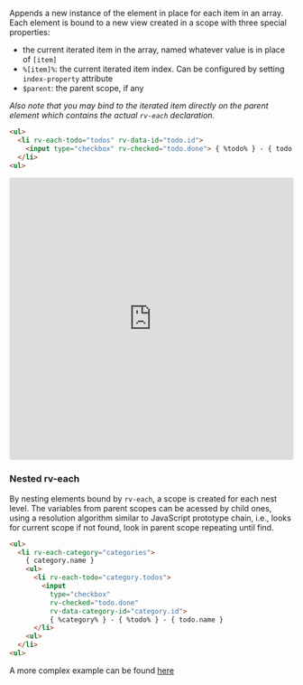 Appends a new instance of the element in place for each item in an array. Each element is bound to a new view created in a scope with three special properties:
  * the current iterated item in the array, named whatever value is in place of `[item]`
  * `%[item]%`: the current iterated item index. Can be configured by setting `index-property` attribute
  * `$parent`: the parent scope, if any

*Also note that you may bind to the iterated item directly on the parent element which contains the actual `rv-each` declaration.*

```html
<ul>
  <li rv-each-todo="todos" rv-data-id="todo.id">
    <input type="checkbox" rv-checked="todo.done"> { %todo% } - { todo.name }
  </li>
<ul>
```

<iframe src="https://codesandbox.io/embed/github/ribajs/riba/tree/master/examples/each-item?fontsize=14" title="each-item-example" allow="geolocation; microphone; camera; midi; vr; accelerometer; gyroscope; payment; ambient-light-sensor; encrypted-media" style="width:100%; height:500px; border:0; border-radius: 4px; overflow:hidden;" sandbox="allow-modals allow-forms allow-popups allow-scripts allow-same-origin"></iframe>

### Nested rv-each
By nesting elements bound by `rv-each`, a scope is created for each nest level. The variables from parent scopes can be acessed by child ones, using a resolution algorithm similar to JavaScript prototype chain, i.e., looks for current scope if not found, look in parent scope repeating until find.

```html
<ul>
  <li rv-each-category="categories">
    { category.name }
    <ul>
      <li rv-each-todo="category.todos">
        <input
          type="checkbox"
          rv-checked="todo.done"
          rv-data-category-id="category.id">
          { %category% } - { %todo% } - { todo.name }
      </li>
    <ul>
  </li>
<ul>
```

A more complex example can be found [here](https://codepen.io/blikblum/pen/MKXXOX?editors=1010#0)
